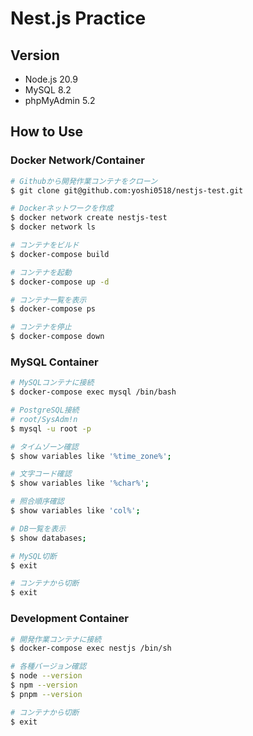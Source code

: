# Nest.js Practice

## Version

- Node.js 20.9
- MySQL 8.2
- phpMyAdmin 5.2

## How to Use

### Docker Network/Container

```bash
# Githubから開発作業コンテナをクローン
$ git clone git@github.com:yoshi0518/nestjs-test.git

# Dockerネットワークを作成
$ docker network create nestjs-test
$ docker network ls

# コンテナをビルド
$ docker-compose build

# コンテナを起動
$ docker-compose up -d

# コンテナ一覧を表示
$ docker-compose ps

# コンテナを停止
$ docker-compose down
```

### MySQL Container

```bash
# MySQLコンテナに接続
$ docker-compose exec mysql /bin/bash

# PostgreSQL接続
# root/SysAdm!n
$ mysql -u root -p

# タイムゾーン確認
$ show variables like '%time_zone%';

# 文字コード確認
$ show variables like '%char%';

# 照合順序確認
$ show variables like 'col%';

# DB一覧を表示
$ show databases;

# MySQL切断
$ exit

# コンテナから切断
$ exit
```

### Development Container

```bash
# 開発作業コンテナに接続
$ docker-compose exec nestjs /bin/sh

# 各種バージョン確認
$ node --version
$ npm --version
$ pnpm --version

# コンテナから切断
$ exit
```
